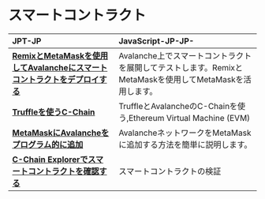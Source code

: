 # スマートコントラクト

| JPT-JP | JavaScript-JP-JP- |
| :--- | :--- |
| [**RemixとMetaMaskを使用してAvalancheにスマートコントラクトをデプロイする**](deploy-a-smart-contract-on-avalanche-using-remix-and-metamask.md) | Avalanche上でスマートコントラクトを展開してテストします。RemixとMetaMaskを使用してMetaMaskを活用します。 |
| [**Truffleを使うC-Chain**](using-truffle-with-the-avalanche-c-chain.md) | TruffleとAvalancheのC-Chainを使う,Ethereum Virtual Machine \(EVM\) |
| [**MetaMaskにAvalancheをプログラム的に追加**](add-avalanche-to-metamask-programmatically.md) | AvalancheネットワークをMetaMaskに追加する方法を簡単に説明します。 |
| [**C-Chain Explorerでスマートコントラクトを確認する**](verify-smart-contracts.md) | スマートコントラクトの検証 |

